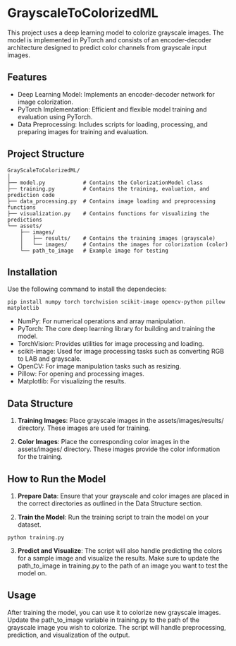 # GrayscaleToColorizedML
This project uses a deep learning model to colorize grayscale images. The model is implemented in PyTorch and consists of an encoder-decoder architecture designed to predict color channels from grayscale input images.

## Features
- Deep Learning Model: Implements an encoder-decoder network for image colorization.
- PyTorch Implementation: Efficient and flexible model training and evaluation using PyTorch.
- Data Preprocessing: Includes scripts for loading, processing, and preparing images for training and evaluation.

## Project Structure
```
GrayScaleToColorizedML/
│
├── model.py            # Contains the ColorizationModel class
├── training.py         # Contains the training, evaluation, and prediction code
├── data_processing.py  # Contains image loading and preprocessing functions
├── visualization.py    # Contains functions for visualizing the predictions
└── assets/
    ├── images/
    │   ├── results/    # Contains the training images (grayscale)
    │   └── images/     # Contains the images for colorization (color)
    └── path_to_image   # Example image for testing
```

## Installation
Use the following command to install the dependecies:

```
pip install numpy torch torchvision scikit-image opencv-python pillow matplotlib
```
- NumPy: For numerical operations and array manipulation.
- PyTorch: The core deep learning library for building and training the model.
- TorchVision: Provides utilities for image processing and loading.
- scikit-image: Used for image processing tasks such as converting RGB to LAB and grayscale.
- OpenCV: For image manipulation tasks such as resizing.
- Pillow: For opening and processing images.
- Matplotlib: For visualizing the results.

## Data Structure
1. **Training Images**: Place grayscale images in the assets/images/results/ directory. These images are used for training.

2. **Color Images**: Place the corresponding color images in the assets/images/ directory. These images provide the color information for the training.

## How to Run the Model
1. **Prepare Data**: Ensure that your grayscale and color images are placed in the correct directories as outlined in the Data Structure section.

2. **Train the Model**: Run the training script to train the model on your dataset.

```
python training.py
```
3. **Predict and Visualize**: The script will also handle predicting the colors for a sample image and visualize the results.
Make sure to update the path_to_image in training.py to the path of an image you want to test the model on.

## Usage
After training the model, you can use it to colorize new grayscale images. Update the path_to_image variable in training.py to the path of the grayscale image you wish to colorize. The script will handle preprocessing, prediction, and visualization of the output.